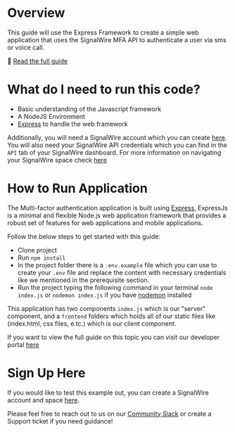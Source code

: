 # Overview

This guide will use the Express Framework to create a simple web application that uses the SignalWire MFA API to authenticate a user via sms or voice call.

📖 [Read the full guide](https://developer.signalwire.com/apis/docs/multi-factor-authentication-2)

# What do I need to run this code?

- Basic understanding of the Javascript framework
- A NodeJS Environment
- [Express](https://expressjs.com) to handle the web framework

Additionally, you will need a SignalWire account which you can create [here](https://m.signalwire.com/signups/new?s=1). You will also need your SignalWire API
credentials which you can find in the `API` tab of your SignalWire dashboard. For more information on navigating your SignalWire space check [here](https://developer.signalwire.com/apis/docs/navigating-your-space)

# How to Run Application

The Multi-factor authentication application is built using [Express](https://expressjs.com), ExpressJs is a minimal and flexible Node.js web application framework that provides a robust set of features
for web applications and mobile applications.

Follow the below steps to get started with this guide:

- Clone project
- Run `npm install`
- In the project folder there is a `.env.example` file which you can use to create your `.env` file and replace the content with necessary credentials like we mentioned in the prerequisite section.
- Run the project typing the following command in your terminal `node index.js` or `nodemon index.js` if you have [nodemon](https://www.npmjs.com/package/nodemon) installed

This application has two components `index.js` which is our "server" component, and a `frontend` folders which holds all of our static files like (index.html, css files, e.tc.) which is our client component.

If you want to view the full guide on this topic you can visit our developer portal [here]()

# Sign Up Here

If you would like to test this example out, you can create a SignalWire account and space [here](https://m.signalwire.com/signups/new?s=1).

Please feel free to reach out to us on our [Community Slack](https://join.slack.com/t/signalwire-community/shared_invite/zt-sjagsni8-AYKmOMhP_1sVMvz9Ya_r0Q) or create a Support ticket if you need guidance!